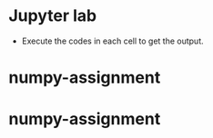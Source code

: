 <!-- ![ineuron-logo](https://user-images.githubusercontent.com/115527165/196935402-66c2496e-190d-4f67-9f6b-e42c06994999.png) -->
# Jupyter lab
- Execute the codes in each cell to get the output.
# numpy-assignment
# numpy-assignment
